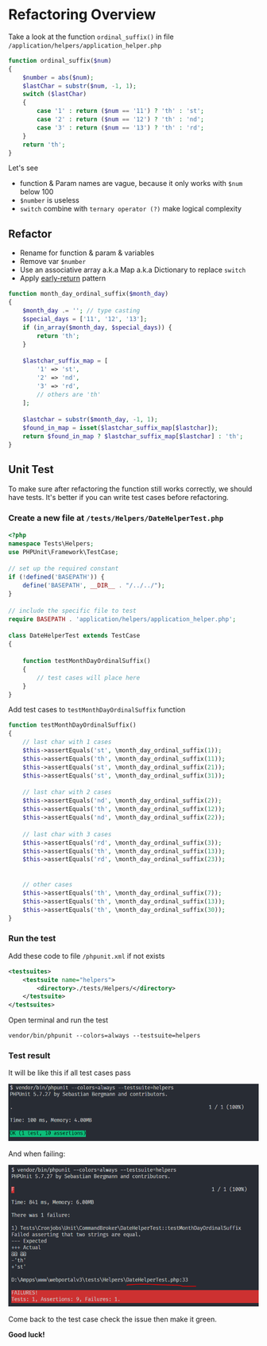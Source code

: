 # Refactoring Overview

Take a look at the function `ordinal_suffix()` in file `/application/helpers/application_helper.php`

```php
function ordinal_suffix($num)
{
    $number = abs($num);
    $lastChar = substr($num, -1, 1);
    switch ($lastChar)
    {
        case '1' : return ($num == '11') ? 'th' : 'st';
        case '2' : return ($num == '12') ? 'th' : 'nd';
        case '3' : return ($num == '13') ? 'th' : 'rd';
    }
    return 'th';
}
```

Let's see 
- function & Param names are vague, because it only works with `$num` below 100
- `$number` is useless
- `switch` combine with `ternary operator (?)` make logical complexity 

## Refactor
- Rename for function & param & variables
- Remove var `$number`
- Use an associative array a.k.a Map a.k.a Dictionary to replace `switch`
- Apply [early-return](./early-return.html) pattern

```php
function month_day_ordinal_suffix($month_day)
{
    $month_day .= ''; // type casting
    $special_days = ['11', '12', '13'];
    if (in_array($month_day, $special_days)) {
        return 'th';
    }

    $lastchar_suffix_map = [
        '1' => 'st',
        '2' => 'nd',
        '3' => 'rd',
        // others are 'th'
    ];

    $lastchar = substr($month_day, -1, 1);
    $found_in_map = isset($lastchar_suffix_map[$lastchar]);
    return $found_in_map ? $lastchar_suffix_map[$lastchar] : 'th';
}
```

## Unit Test

To make sure after refactoring the function still works correctly, we should have tests. It's better if you can write test cases before refactoring.

### Create a new file at `/tests/Helpers/DateHelperTest.php`

```php
<?php
namespace Tests\Helpers;
use PHPUnit\Framework\TestCase;

// set up the required constant 
if (!defined('BASEPATH')) {
    define('BASEPATH', __DIR__ . "/../../");
}

// include the specific file to test
require BASEPATH . 'application/helpers/application_helper.php';

class DateHelperTest extends TestCase
{

    function testMonthDayOrdinalSuffix()
    {
        // test cases will place here
    }
}
```

Add test cases to `testMonthDayOrdinalSuffix` function

```php
function testMonthDayOrdinalSuffix()
{
    // last char with 1 cases
    $this->assertEquals('st', \month_day_ordinal_suffix(1));
    $this->assertEquals('th', \month_day_ordinal_suffix(11));
    $this->assertEquals('st', \month_day_ordinal_suffix(21));
    $this->assertEquals('st', \month_day_ordinal_suffix(31));

    // last char with 2 cases
    $this->assertEquals('nd', \month_day_ordinal_suffix(2));
    $this->assertEquals('th', \month_day_ordinal_suffix(12));
    $this->assertEquals('nd', \month_day_ordinal_suffix(22));

    // last char with 3 cases
    $this->assertEquals('rd', \month_day_ordinal_suffix(3));
    $this->assertEquals('th', \month_day_ordinal_suffix(13));
    $this->assertEquals('rd', \month_day_ordinal_suffix(23));


    // other cases
    $this->assertEquals('th', \month_day_ordinal_suffix(7));
    $this->assertEquals('th', \month_day_ordinal_suffix(13));
    $this->assertEquals('th', \month_day_ordinal_suffix(30));
}
```

### Run the test

Add these code to file `/phpunit.xml` if not exists

```xml
<testsuites>
    <testsuite name="helpers">
        <directory>./tests/Helpers/</directory>
    </testsuite>
</testsuites>
```

Open terminal and run the test

```
vendor/bin/phpunit --colors=always --testsuite=helpers
```

### Test result 

It will be like this if all test cases pass

![success test case](./img/test/test-case-success.png)

And when failing:

![fail test case](./img/test/test-case-fail.png)

Come back to the test case check the issue then make it green.


**Good luck!**